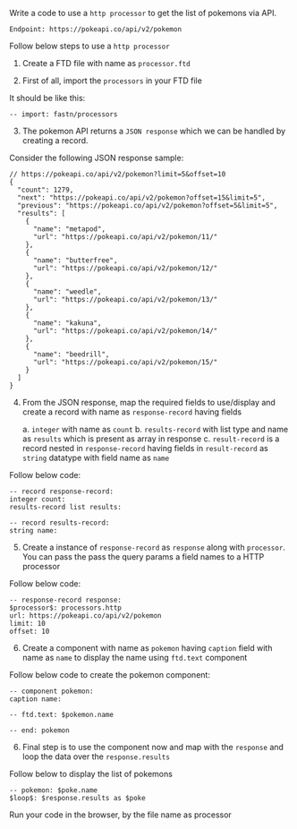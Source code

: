 Write a code to use a `http processor` to get the list of pokemons via API.

`Endpoint: https://pokeapi.co/api/v2/pokemon`

Follow below steps to use a `http processor`

1. Create a FTD file with name as `processor.ftd`

2. First of all, import the `processors` in your FTD file

It should be like this:

```
-- import: fastn/processors
```

3. The pokemon API returns a `JSON response` which we can be handled by creating a record.

Consider the following JSON response sample:

```
// https://pokeapi.co/api/v2/pokemon?limit=5&offset=10
{
  "count": 1279,
  "next": "https://pokeapi.co/api/v2/pokemon?offset=15&limit=5",
  "previous": "https://pokeapi.co/api/v2/pokemon?offset=5&limit=5",
  "results": [
    {
      "name": "metapod",
      "url": "https://pokeapi.co/api/v2/pokemon/11/"
    },
    {
      "name": "butterfree",
      "url": "https://pokeapi.co/api/v2/pokemon/12/"
    },
    {
      "name": "weedle",
      "url": "https://pokeapi.co/api/v2/pokemon/13/"
    },
    {
      "name": "kakuna",
      "url": "https://pokeapi.co/api/v2/pokemon/14/"
    },
    {
      "name": "beedrill",
      "url": "https://pokeapi.co/api/v2/pokemon/15/"
    }
  ]
}
```

4. From the JSON response, map the required fields to use/display and create a record with name as `response-record` having fields

   a. `integer` with name as `count`
   b. `results-record` with list type and name as `results` which is present as array in response
   c. `result-record` is a record nested in `response-record` having fields in `result-record` as `string` datatype with field name as `name`

Follow below code:

```
-- record response-record:
integer count:
results-record list results:

-- record results-record:
string name:

```

5. Create a instance of `response-record` as `response` along with `processor`. You can pass the pass the query params a field names to a HTTP processor

Follow below code:

```
-- response-record response:
$processor$: processors.http
url: https://pokeapi.co/api/v2/pokemon
limit: 10
offset: 10
```

6. Create a component with name as `pokemon` having `caption` field with name as `name` to display the name using `ftd.text` component

Follow below code to create the pokemon component:

```
-- component pokemon:
caption name:

-- ftd.text: $pokemon.name

-- end: pokemon

```

6. Final step is to use the component now and map with the `response` and loop the data over the `response.results`

Follow below to display the list of pokemons

```
-- pokemon: $poke.name
$loop$: $response.results as $poke

```

Run your code in the browser, by the file name as processor
